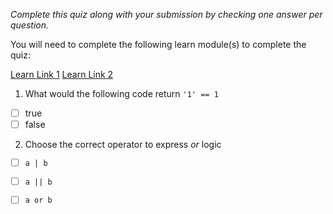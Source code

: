 *Complete this quiz along with your submission by checking one answer per question.*

You will need to complete the following learn module(s) to complete the quiz:

[Learn Link 1]()
[Learn Link 2]()

1. What would the following code return `'1' == 1`

- [ ] true
- [ ] false

2. Choose the correct operator to express _or_ logic

- [ ] `a | b`
 
- [ ] `a || b`
- [ ] `a or b`

